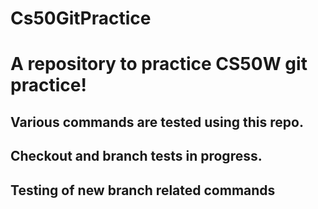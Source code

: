 # Cs50GitPractice

# A repository to practice CS50W git practice!

## Various commands are tested using this repo.

## Checkout and branch tests in progress.

## Testing of new branch related commands
